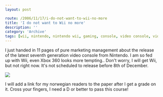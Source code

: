 ```yaml
---
layout: post

route: /2006/11/17/i-do-not-want-to-wii-no-more
title: 'I do not want to Wii no more'
description: ''
category: 'Archive'
tags: [wii, nintendo, nintendo wii, gaming, console, video console, video games]
---
```


I just handed in 11 pages of pure marketing management about the release of the
latest seventh generation video console from Nintendo. I am so fed up with Wii,
even Xbox 360 looks more tempting.. Don't worry, I will get Wii, but not right
now. It's not scheduled to release before 8th of December.

<img src="/img/blog/imga0b8cb1e28fdc0ee8b6a4244c5e27847.jpg" class="img-responsive img-rounded img-thumbnail"/>

I will add a link for my norwegian readers to the paper after I get a grade on
it. Cross your fingers, I need a D or better to pass this course!
